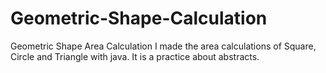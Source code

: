 # Geometric-Shape-Calculation
 Geometric Shape Area Calculation
I made the area calculations of Square, Circle and Triangle with java. It is a practice about abstracts.
